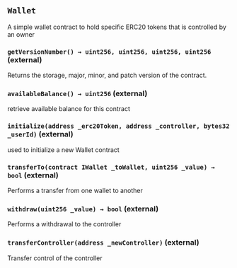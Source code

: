## `Wallet`



A simple wallet contract to hold specific ERC20 tokens that is controlled by an owner




### `getVersionNumber() → uint256, uint256, uint256, uint256` (external)

Returns the storage, major, minor, and patch version of the contract.




### `availableBalance() → uint256` (external)

retrieve available balance for this contract





### `initialize(address _erc20Token, address _controller, bytes32 _userId)` (external)

used to initialize a new Wallet contract





### `transferTo(contract IWallet _toWallet, uint256 _value) → bool` (external)

Performs a transfer from one wallet to another





### `withdraw(uint256 _value) → bool` (external)

Performs a withdrawal to the controller





### `transferController(address _newController)` (external)

Transfer control of the controller








